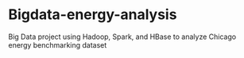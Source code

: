 # Bigdata-energy-analysis
Big Data project using Hadoop, Spark, and HBase to analyze Chicago energy benchmarking dataset
